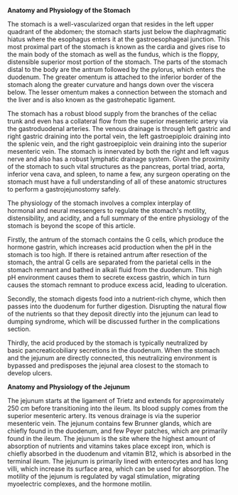 **Anatomy and Physiology of the Stomach**

The stomach is a well-vascularized organ that resides in the left upper quadrant of the abdomen; the stomach starts just below the diaphragmatic hiatus where the esophagus enters it at the gastroesophageal junction. This most proximal part of the stomach is known as the cardia and gives rise to the main body of the stomach as well as the fundus, which is the floppy, distensible superior most portion of the stomach. The parts of the stomach distal to the body are the antrum followed by the pylorus, which enters the duodenum. The greater omentum is attached to the inferior border of the stomach along the greater curvature and hangs down over the viscera below. The lesser omentum makes a connection between the stomach and the liver and is also known as the gastrohepatic ligament.

The stomach has a robust blood supply from the branches of the celiac trunk and even has a collateral flow from the superior mesenteric artery via the gastroduodenal arteries. The venous drainage is through left gastric and right gastric draining into the portal vein, the left gastroepiploic draining into the splenic vein, and the right gastroepiploic vein draining into the superior mesenteric vein. The stomach is innervated by both the right and left vagus nerve and also has a robust lymphatic drainage system. Given the proximity of the stomach to such vital structures as the pancreas, portal triad, aorta, inferior vena cava, and spleen, to name a few, any surgeon operating on the stomach must have a full understanding of all of these anatomic structures to perform a gastrojejunostomy safely.

The physiology of the stomach involves a complex interplay of hormonal and neural messengers to regulate the stomach's motility, distensibility, and acidity, and a full summary of the entire physiology of the stomach is beyond the scope of this article.

Firstly, the antrum of the stomach contains the G cells, which produce the hormone gastrin, which increases acid production when the pH in the stomach is too high. If there is retained antrum after resection of the stomach, the antral G cells are separated from the parietal cells in the stomach remnant and bathed in alkali fluid from the duodenum. This high pH environment causes them to secrete excess gastrin, which in turn causes the stomach remnant to produce excess acid, leading to ulceration.

Secondly, the stomach digests food into a nutrient-rich chyme, which then passes into the duodenum for further digestion. Disrupting the natural flow of the nutrients so that they deposit directly into the jejunum can lead to dumping syndrome, which will be discussed further in the complications section.

Thirdly, the acid produced by the stomach is typically neutralized by basic pancreaticobiliary secretions in the duodenum. When the stomach and the jejunum are directly connected, this neutralizing environment is bypassed and predisposes the jejunal area closest to the stomach to develop ulcers.

**Anatomy and Physiology of the Jejunum**

The jejunum starts at the ligament of Trietz and extends for approximately 250 cm before transitioning into the ileum. Its blood supply comes from the superior mesenteric artery. Its venous drainage is via the superior mesenteric vein. The jejunum contains few Brunner glands, which are chiefly found in the duodenum, and few Peyer patches, which are primarily found in the ileum. The jejunum is the site where the highest amount of absorption of nutrients and vitamins takes place except iron, which is chiefly absorbed in the duodenum and vitamin B12, which is absorbed in the terminal ileum. The jejunum is primarily lined with enterocytes and has long villi, which increase its surface area, which can be used for absorption. The motility of the jejunum is regulated by vagal stimulation, migrating myoelectric complexes, and the hormone motilin.
